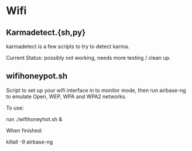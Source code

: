 Wifi
====

Karmadetect.{sh,py}
-------------------

karmadetect is a few scripts to try to detect karma.

Current Status: possibly not working, needs more testing / clean up. 


wifihoneypot.sh
---------------

Script to set up your wifi interface in to monitor mode, then run airbase-ng 
to emulate Open, WEP, WPA and WPA2 networks.

To use:

run ./wifihoneyhot.sh &

When finished:

killall -9 airbase-ng


